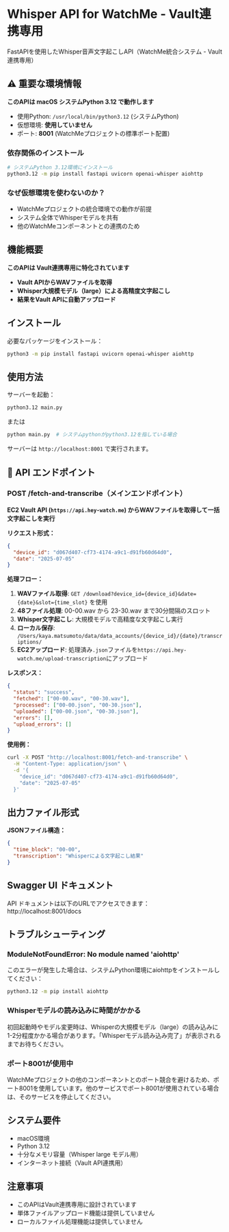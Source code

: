 # Whisper API for WatchMe - Vault連携専用

FastAPIを使用したWhisper音声文字起こしAPI（WatchMe統合システム - Vault連携専用）

## ⚠️ 重要な環境情報

**このAPIは macOS システムPython 3.12 で動作します**

- 使用Python: `/usr/local/bin/python3.12` (システムPython)
- 仮想環境: **使用していません**
- ポート: **8001** (WatchMeプロジェクトの標準ポート配置)

### 依存関係のインストール

```bash
# システムPython 3.12環境にインストール
python3.12 -m pip install fastapi uvicorn openai-whisper aiohttp
```

### なぜ仮想環境を使わないのか？

- WatchMeプロジェクトの統合環境での動作が前提
- システム全体でWhisperモデルを共有
- 他のWatchMeコンポーネントとの連携のため

## 機能概要

**このAPIは Vault連携専用に特化されています**

- **Vault APIからWAVファイルを取得**
- **Whisper大規模モデル（large）による高精度文字起こし**
- **結果をVault APIに自動アップロード**

## インストール

必要なパッケージをインストール：

```bash
python3 -m pip install fastapi uvicorn openai-whisper aiohttp
```

## 使用方法

サーバーを起動：

```bash
python3.12 main.py
```

または

```bash
python main.py  # システムpythonがpython3.12を指している場合
```

サーバーは `http://localhost:8001` で実行されます。

## 🔑 API エンドポイント

### POST /fetch-and-transcribe（メインエンドポイント）

**EC2 Vault API (`https://api.hey-watch.me`) からWAVファイルを取得して一括文字起こしを実行**

**リクエスト形式：**
```json
{
  "device_id": "d067d407-cf73-4174-a9c1-d91fb60d64d0",
  "date": "2025-07-05"
}
```

**処理フロー：**
1. **WAVファイル取得**: `GET /download?device_id={device_id}&date={date}&slot={time_slot}` を使用
2. **48ファイル処理**: 00-00.wav から 23-30.wav まで30分間隔のスロット
3. **Whisper文字起こし**: 大規模モデルで高精度な文字起こし実行
4. **ローカル保存**: `/Users/kaya.matsumoto/data/data_accounts/{device_id}/{date}/transcriptions/`
5. **EC2アップロード**: 処理済み`.json`ファイルを`https://api.hey-watch.me/upload-transcription`にアップロード

**レスポンス：**
```json
{
  "status": "success",
  "fetched": ["00-00.wav", "00-30.wav"],
  "processed": ["00-00.json", "00-30.json"],
  "uploaded": ["00-00.json", "00-30.json"],
  "errors": [],
  "upload_errors": []
}
```

**使用例：**
```bash
curl -X POST "http://localhost:8001/fetch-and-transcribe" \
  -H "Content-Type: application/json" \
  -d '{
    "device_id": "d067d407-cf73-4174-a9c1-d91fb60d64d0",
    "date": "2025-07-05"
  }'
```

## 出力ファイル形式

**JSONファイル構造：**
```json
{
  "time_block": "00-00",
  "transcription": "Whisperによる文字起こし結果"
}
```

## Swagger UI ドキュメント

API ドキュメントは以下のURLでアクセスできます：
http://localhost:8001/docs

## トラブルシューティング

### ModuleNotFoundError: No module named 'aiohttp'

このエラーが発生した場合は、システムPython環境にaiohttpをインストールしてください：

```bash
python3.12 -m pip install aiohttp
```

### Whisperモデルの読み込みに時間がかかる

初回起動時やモデル変更時は、Whisperの大規模モデル（large）の読み込みに1-2分程度かかる場合があります。「Whisperモデル読み込み完了」が表示されるまでお待ちください。

### ポート8001が使用中

WatchMeプロジェクトの他のコンポーネントとのポート競合を避けるため、ポート8001を使用しています。他のサービスでポート8001が使用されている場合は、そのサービスを停止してください。

## システム要件

- macOS環境
- Python 3.12
- 十分なメモリ容量（Whisper large モデル用）
- インターネット接続（Vault API連携用）

## 注意事項

- このAPIはVault連携専用に設計されています
- 単体ファイルアップロード機能は提供していません
- ローカルファイル処理機能は提供していません